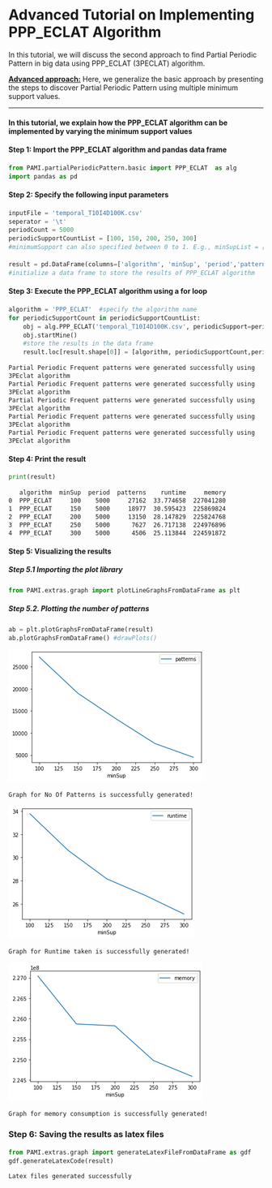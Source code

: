 # Advanced Tutorial on Implementing PPP_ECLAT Algorithm

In this tutorial, we will discuss the second approach to find Partial Periodic Pattern in big data using PPP_ECLAT (3PECLAT) algorithm.

[__Advanced approach:__](#advApproach) Here, we generalize the basic approach by presenting the steps to discover Partial Periodic Pattern using multiple minimum support values.

***

#### In this tutorial, we explain how the PPP_ECLAT algorithm  can be implemented by varying the minimum support values

#### Step 1: Import the PPP_ECLAT algorithm and pandas data frame


```python
from PAMI.partialPeriodicPattern.basic import PPP_ECLAT  as alg
import pandas as pd
```

#### Step 2: Specify the following input parameters


```python
inputFile = 'temporal_T10I4D100K.csv'
seperator = '\t'
periodCount = 5000
periodicSupportCountList = [100, 150, 200, 250, 300] 
#minimumSupport can also specified between 0 to 1. E.g., minSupList = [0.005, 0.006, 0.007, 0.008, 0.009]

result = pd.DataFrame(columns=['algorithm', 'minSup', 'period','patterns', 'runtime', 'memory']) 
#initialize a data frame to store the results of PPP_ECLAT algorithm
```

#### Step 3: Execute the PPP_ECLAT algorithm using a for loop


```python
algorithm = 'PPP_ECLAT'  #specify the algorithm name
for periodicSupportCount in periodicSupportCountList:
    obj = alg.PPP_ECLAT('temporal_T10I4D100K.csv', periodicSupport=periodicSupportCount, period=periodCount, sep=seperator)
    obj.startMine()
    #store the results in the data frame
    result.loc[result.shape[0]] = [algorithm, periodicSupportCount,periodCount, len(obj.getPatterns()), obj.getRuntime(), obj.getMemoryRSS()]
```

    Partial Periodic Frequent patterns were generated successfully using 3PEclat algorithm
    Partial Periodic Frequent patterns were generated successfully using 3PEclat algorithm
    Partial Periodic Frequent patterns were generated successfully using 3PEclat algorithm
    Partial Periodic Frequent patterns were generated successfully using 3PEclat algorithm
    Partial Periodic Frequent patterns were generated successfully using 3PEclat algorithm


#### Step 4: Print the result


```python
print(result)
```

       algorithm  minSup  period  patterns    runtime     memory
    0  PPP_ECLAT     100    5000     27162  33.774658  227041280
    1  PPP_ECLAT     150    5000     18977  30.595423  225869824
    2  PPP_ECLAT     200    5000     13150  28.147829  225824768
    3  PPP_ECLAT     250    5000      7627  26.717138  224976896
    4  PPP_ECLAT     300    5000      4506  25.113844  224591872


#### Step 5: Visualizing the results

##### Step 5.1 Importing the plot library


```python
from PAMI.extras.graph import plotLineGraphsFromDataFrame as plt
```

##### Step 5.2. Plotting the number of patterns


```python
ab = plt.plotGraphsFromDataFrame(result)
ab.plotGraphsFromDataFrame() #drawPlots()
```


    
![png](output_16_0.png)
    


    Graph for No Of Patterns is successfully generated!



    
![png](output_16_2.png)
    


    Graph for Runtime taken is successfully generated!



    
![png](output_16_4.png)
    


    Graph for memory consumption is successfully generated!


### Step 6: Saving the results as latex files


```python
from PAMI.extras.graph import generateLatexFileFromDataFrame as gdf
gdf.generateLatexCode(result)
```

    Latex files generated successfully

